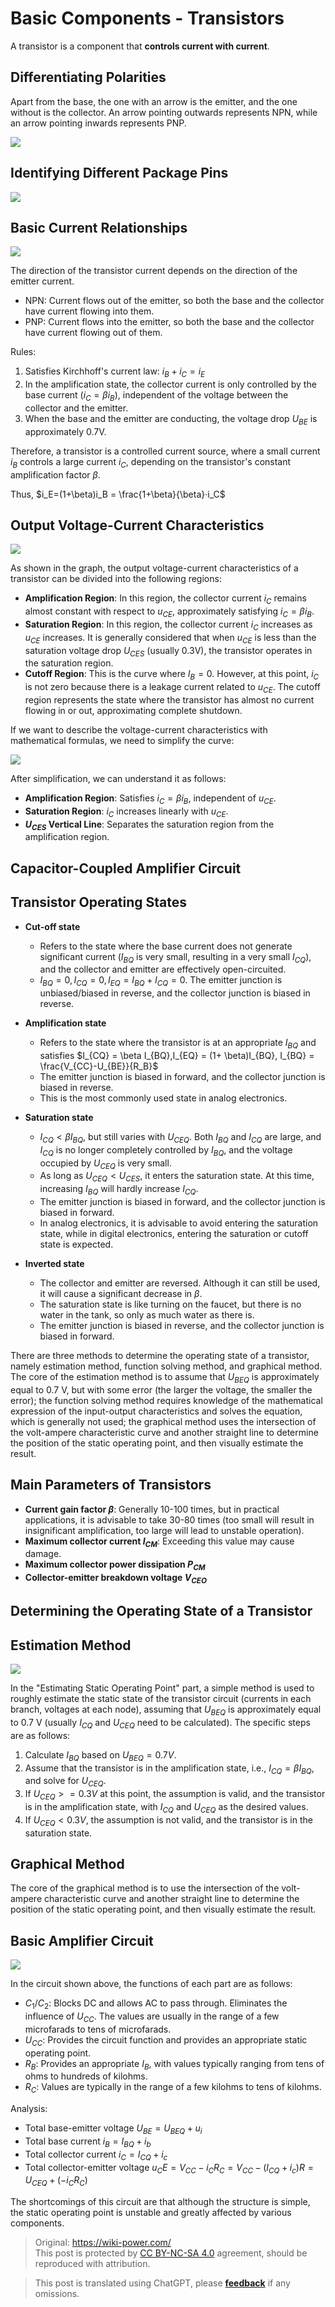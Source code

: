 # Basic Components - Transistors

A transistor is a component that **controls current with current**.

## Differentiating Polarities

Apart from the base, the one with an arrow is the emitter, and the one without is the collector. An arrow pointing outwards represents NPN, while an arrow pointing inwards represents PNP.

![](https://img.wiki-power.com/d/wiki-media/img/20210519231240.png)

## Identifying Different Package Pins

![](https://img.wiki-power.com/d/wiki-media/img/20210519231429.png)

## Basic Current Relationships

![](https://img.wiki-power.com/d/wiki-media/img/20210519231648.png)

The direction of the transistor current depends on the direction of the emitter current.

- NPN: Current flows out of the emitter, so both the base and the collector have current flowing into them.
- PNP: Current flows into the emitter, so both the base and the collector have current flowing out of them.

Rules:

1. Satisfies Kirchhoff's current law: $i_B + i_C = i_E$
2. In the amplification state, the collector current is only controlled by the base current ($i_C = \beta i_B$), independent of the voltage between the collector and the emitter.
3. When the base and the emitter are conducting, the voltage drop $U_{BE}$ is approximately 0.7V.

Therefore, a transistor is a controlled current source, where a small current $i_B$ controls a large current $i_C$, depending on the transistor's constant amplification factor $\beta$.

Thus, $i_E=(1+\beta)i_B = \frac{1+\beta}{\beta}·i_C$

## Output Voltage-Current Characteristics

![](https://img.wiki-power.com/d/wiki-media/img/20210601095910.png)

As shown in the graph, the output voltage-current characteristics of a transistor can be divided into the following regions:

- **Amplification Region**: In this region, the collector current $i_C$ remains almost constant with respect to $u_{CE}$, approximately satisfying $i_C = \beta i_B$.
- **Saturation Region**: In this region, the collector current $i_C$ increases as $u_{CE}$ increases. It is generally considered that when $u_{CE}$ is less than the saturation voltage drop $U_{CES}$ (usually 0.3V), the transistor operates in the saturation region.
- **Cutoff Region**: This is the curve where $I_B = 0$. However, at this point, $i_C$ is not zero because there is a leakage current related to $u_{CE}$. The cutoff region represents the state where the transistor has almost no current flowing in or out, approximating complete shutdown.

If we want to describe the voltage-current characteristics with mathematical formulas, we need to simplify the curve:

![](https://img.wiki-power.com/d/wiki-media/img/20210601100847.png)

After simplification, we can understand it as follows:

- **Amplification Region**: Satisfies $i_C = \beta i_B$, independent of $u_{CE}$.
- **Saturation Region**: $i_C$ increases linearly with $u_{CE}$.
- **$U_{CES}$ Vertical Line**: Separates the saturation region from the amplification region.

## Capacitor-Coupled Amplifier Circuit

## Transistor Operating States

- **Cut-off state**
  - Refers to the state where the base current does not generate significant current ($I_{BQ}$ is very small, resulting in a very small $I_{CQ}$), and the collector and emitter are effectively open-circuited.
  - $I_{BQ} = 0, I_{CQ} = 0, I_{EQ} = I_{BQ}+I_{CQ}=0$. The emitter junction is unbiased/biased in reverse, and the collector junction is biased in reverse.

- **Amplification state**
  - Refers to the state where the transistor is at an appropriate $I_{BQ}$ and satisfies $I_{CQ} = \beta I_{BQ},I_{EQ} = (1+ \beta)I_{BQ}, I_{BQ} = \frac{V_{CC}-U_{BE}}{R_B}$
  - The emitter junction is biased in forward, and the collector junction is biased in reverse.
  - This is the most commonly used state in analog electronics.

- **Saturation state**
  - $I_{CQ} < \beta I_{BQ}$, but still varies with $U_{CEQ}$. Both $I_{BQ}$ and $I_{CQ}$ are large, and $I_{CQ}$ is no longer completely controlled by $I_{BQ}$, and the voltage occupied by $U_{CEQ}$ is very small.
  - As long as $U_{CEQ} < U_{CES}$, it enters the saturation state. At this time, increasing $I_{BQ}$ will hardly increase $I_{CQ}$.
  - The emitter junction is biased in forward, and the collector junction is biased in forward.
  - In analog electronics, it is advisable to avoid entering the saturation state, while in digital electronics, entering the saturation or cutoff state is expected.

- **Inverted state**
  - The collector and emitter are reversed. Although it can still be used, it will cause a significant decrease in $\beta$.
  - The saturation state is like turning on the faucet, but there is no water in the tank, so only as much water as there is.
  - The emitter junction is biased in reverse, and the collector junction is biased in forward.

There are three methods to determine the operating state of a transistor, namely estimation method, function solving method, and graphical method. The core of the estimation method is to assume that $U_{BEQ}$ is approximately equal to 0.7 V, but with some error (the larger the voltage, the smaller the error); the function solving method requires knowledge of the mathematical expression of the input-output characteristics and solves the equation, which is generally not used; the graphical method uses the intersection of the volt-ampere characteristic curve and another straight line to determine the position of the static operating point, and then visually estimate the result.

## Main Parameters of Transistors

- **Current gain factor $\beta$**: Generally 10-100 times, but in practical applications, it is advisable to take 30-80 times (too small will result in insignificant amplification, too large will lead to unstable operation).
- **Maximum collector current $I_{CM}$**: Exceeding this value may cause damage.
- **Maximum collector power dissipation $P_{CM}$**
- **Collector-emitter breakdown voltage $V_{CEO}$**

## Determining the Operating State of a Transistor

## Estimation Method

![](https://img.wiki-power.com/d/wiki-media/img/20210601113429.png)

In the "Estimating Static Operating Point" part, a simple method is used to roughly estimate the static state of the transistor circuit (currents in each branch, voltages at each node), assuming that $U_{BEQ}$ is approximately equal to 0.7 V (usually $I_{CQ}$ and $U_{CEQ}$ need to be calculated). The specific steps are as follows:

1. Calculate $I_{BQ}$ based on $U_{BEQ} = 0.7 V$.
2. Assume that the transistor is in the amplification state, i.e., $I_{CQ} = \beta I_{BQ}$, and solve for $U_{CEQ}$.
3. If $U_{CEQ} >= 0.3 V$ at this point, the assumption is valid, and the transistor is in the amplification state, with $I_{CQ}$ and $U_{CEQ}$ as the desired values.
4. If $U_{CEQ} < 0.3 V$, the assumption is not valid, and the transistor is in the saturation state.

## Graphical Method

The core of the graphical method is to use the intersection of the volt-ampere characteristic curve and another straight line to determine the position of the static operating point, and then visually estimate the result.

## Basic Amplifier Circuit

![](https://img.wiki-power.com/d/wiki-media/img/20210605162906.png)

In the circuit shown above, the functions of each part are as follows:

- $C_1$/$C_2$: Blocks DC and allows AC to pass through. Eliminates the influence of $U_{CC}$. The values are usually in the range of a few microfarads to tens of microfarads.
- $U_{CC}$: Provides the circuit function and provides an appropriate static operating point.
- $R_B$: Provides an appropriate $I_B$, with values typically ranging from tens of ohms to hundreds of kilohms.
- $R_C$: Values are typically in the range of a few kilohms to tens of kilohms.

Analysis:

- Total base-emitter voltage $U_{BE} = U_{BEQ}+u_i$
- Total base current $i_B=I_{BQ}+i_b$
- Total collector current $i_C=I_{CQ}+i_c$
- Total collector-emitter voltage $u_CE=V_{CC}-{i_C}{R_C}=V_{CC}-(I_{CQ}+i_c)R=U_{CEQ}+({-i_C}{R_C})$

The shortcomings of this circuit are that although the structure is simple, the static operating point is unstable and greatly affected by various components.

> Original: <https://wiki-power.com/>  
> This post is protected by [CC BY-NC-SA 4.0](https://creativecommons.org/licenses/by/4.0/deed.en) agreement, should be reproduced with attribution.

> This post is translated using ChatGPT, please [**feedback**](https://github.com/linyuxuanlin/Wiki_MkDocs/issues/new) if any omissions.